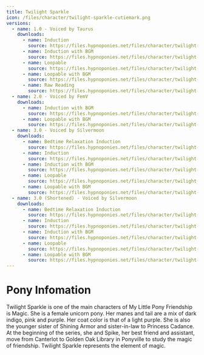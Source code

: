```yaml
---
title: Twilight Sparkle
icon: /files/character/twilight-sparkle-cutiemark.png
versions:
  - name: 1.0 - Voiced by Taurus
    downloads:
      - name: Induction
        source: https://files.hypnoponies.net/files/character/twilight-sparkle/Twilight Sparkle V1 - Taurus - Inducer - NoBGM.mp3
      - name: Induction with BGM
        source: https://files.hypnoponies.net/files/character/twilight-sparkle/Twilight Sparkle V1 - Taurus - Inducer - BGM.mp3
      - name: Loopable
        source: https://files.hypnoponies.net/files/character/twilight-sparkle/Twilight Sparkle V1 - Taurus - Loop - NoBGM.mp3
      - name: Loopable with BGM
        source: https://files.hypnoponies.net/files/character/twilight-sparkle/Twilight Sparkle V1 - Taurus - Loop - BGM.mp3
      - name: Raw Reading
        source: https://files.hypnoponies.net/files/character/twilight-sparkle/Twilight Raw read - Taurus.mp3
  - name: 2.0 - Voiced by FemV
    downloads:
      - name: Induction with BGM
        source: https://files.hypnoponies.net/files/character/twilight-sparkle/Twilight Sparkle V2 - FemV - Inducer - BGM.mp3
      - name: Loopable with BGM
        source: https://files.hypnoponies.net/files/character/twilight-sparkle/Twilight Sparkle V2 - FemV - Loop - BGM.mp3
  - name: 3.0 - Voiced by Silvermoon
    downloads:
      - name: Bedtime Relaxation Induction
        source: https://files.hypnoponies.net/files/character/twilight-sparkle/Twilight Sparkle V3 - Silvermoon - BR Inducer - BGM.mp3
      - name: Induction
        source: https://files.hypnoponies.net/files/character/twilight-sparkle/Twilight Sparkle V3 - Silvermoon - Inducer - NoBGM.mp3
      - name: Induction with BGM
        source: https://files.hypnoponies.net/files/character/twilight-sparkle/Twilight Sparkle V3 - Silvermoon - Inducer - BGM.mp3
      - name: Loopable
        source: https://files.hypnoponies.net/files/character/twilight-sparkle/Twilight Sparkle V3 - Silvermoon - Loop - NoBGM.mp3
      - name: Loopable with BGM
        source: https://files.hypnoponies.net/files/character/twilight-sparkle/Twilight Sparkle V3 - Silvermoon - Loop - BGM.mp3
  - name: 3.0 (Shortened) - Voiced by Silvermoon
    downloads:
      - name: Bedtime Relaxation Induction
        source: https://files.hypnoponies.net/files/character/twilight-sparkle/Twilight Sparkle V3(Short) - Silvermoon - BR Inducer - BGM.mp3
      - name: Induction
        source: https://files.hypnoponies.net/files/character/twilight-sparkle/Twilight Sparkle V3(Short) - Silvermoon - Inducer - NoBGM.mp3
      - name: Induction with BGM
        source: https://files.hypnoponies.net/files/character/twilight-sparkle/Twilight Sparkle V3(Short) - Silvermoon - Inducer - BGM.mp3
      - name: Loopable
        source: https://files.hypnoponies.net/files/character/twilight-sparkle/Twilight Sparkle V3(Short) - Silvermoon - Loop - NoBGM.mp3
      - name: Loopable with BGM
        source: https://files.hypnoponies.net/files/character/twilight-sparkle/Twilight Sparkle V3(Short) - Silvermoon - Loop - BGM.mp3
---
```


# Pony Infomation

Twilight Sparkle is one of the main characters of My Little Pony Friendship is Magic. She is a female unicorn pony. Her manes and tail are a mix of dark indigo, pink and purple. Her coat color is that of a light purple. She is also the younger sister of Shining Armor and sister-in-law to Princess Cadance. At the beginning of the series, she and Spike, her best friend and assistant, move from Canterlot to Golden Oak Library in Ponyville to study the magic of friendship. Twilight Sparkle represents the element of magic.
